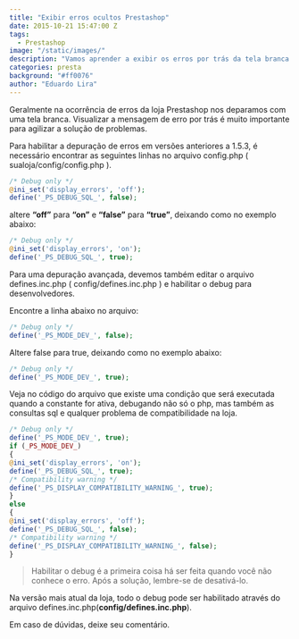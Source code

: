 ```yaml
---
title: "Exibir erros ocultos Prestashop"
date: 2015-10-21 15:47:00 Z
tags:
  - Prestashop
image: "/static/images/"
description: "Vamos aprender a exibir os erros por trás da tela branca na Prestashop"
categories: presta
background: "#ff0076"
author: "Eduardo Lira"
---
```


Geralmente na ocorrência de erros da loja Prestashop nos deparamos com uma tela branca. Visualizar a mensagem de erro por trás é muito importante para agilizar a solução de problemas.

Para habilitar a depuração de erros em versões anteriores a 1.5.3, é necessário encontrar as seguintes linhas no arquivo config.php ( sualoja/config/config.php ).

```php
/* Debug only */
@ini_set('display_errors', 'off');
define('_PS_DEBUG_SQL_', false);
```

altere **“off”** para **“on”** e **“false”** para **“true”**, deixando como no exemplo abaixo:

```php
/* Debug only */
@ini_set('display_errors', 'on');
define('_PS_DEBUG_SQL_', true);
```

Para uma depuração avançada, devemos também editar o arquivo defines.inc.php ( config/defines.inc.php ) e habilitar o debug para desenvolvedores.

Encontre a linha abaixo no arquivo:

```php
/* Debug only */
define('_PS_MODE_DEV_', false);
```

Altere false para true, deixando como no exemplo abaixo:

```php
/* Debug only */
define('_PS_MODE_DEV_', true);
```

Veja no código do arquivo que existe uma condição que será executada quando a constante for ativa, debugando não só o php, mas também as consultas sql e qualquer problema de compatibilidade na loja.

```php
/* Debug only */
define('_PS_MODE_DEV_', true);
if (_PS_MODE_DEV_)
{
@ini_set('display_errors', 'on');
define('_PS_DEBUG_SQL_', true);
/* Compatibility warning */
define('_PS_DISPLAY_COMPATIBILITY_WARNING_', true);
}
else
{
@ini_set('display_errors', 'off');
define('_PS_DEBUG_SQL_', false);
/* Compatibility warning */
define('_PS_DISPLAY_COMPATIBILITY_WARNING_', false);
}
```

> Habilitar o debug é a primeira coisa há ser feita quando você não conhece o erro. Após a solução, lembre-se de desativá-lo.

Na versão mais atual da loja, todo o debug pode ser habilitado através do arquivo defines.inc.php(**config/defines.inc.php**).

Em caso de dúvidas, deixe seu comentário.
